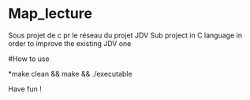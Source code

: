 # Map_lecture
Sous projet de c pr le réseau du projet JDV
Sub project in C language in order to improve the existing JDV one

#How to use

*make clean && make && ./executable

Have fun !

